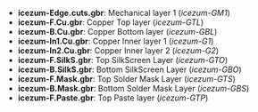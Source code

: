 * **icezum-Edge.cuts.gbr**: Mechanical layer 1 (*icezum-GM1*)
* **icezum-F.Cu.gbr**: Copper Top layer (*icezum-GTL*)
* **icezum-B.Cu.gbr**: Copper Bottom layer (*icezum-GBL*)
* **icezum-In1.Cu.gbr**: Copper Inner layer 1 (*icezum-G1*)
* **icezum-In2.Cu.gbr**: Copper Inner layer 2 (*icezum-G2*)
* **icezum-F.SilkS.gbr**: Top SilkScreen Layer (*icezum-GTO*)
* **icezum-B.SilkS.gbr**: Bottom SilkScreen Layer (*icezum-GBO*)
* **icezum-F.Mask.gbr**: Top Solder Mask Layer (*icezum-GTS*)
* **icezum-B.Mask.gbr**: Bottom Solder Mask Layer (*icezum-GBS*)
* **icezum-F.Paste.gbr**: Top Paste layer (*icezum-GTP*)
